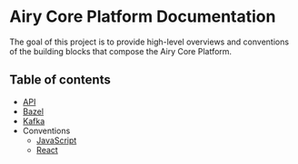 # Airy Core Platform Documentation

The goal of this project is to provide high-level overviews and conventions of
the building blocks that compose the Airy Core Platform.

## Table of contents

- [API](/docs/api.md)
- [Bazel](/docs/bazel.md)
- [Kafka](/docs/kafka.md)
- Conventions
  - [JavaScript](/docs/conventions/javascript.md)
  - [React](/docs/conventions/react.md)

